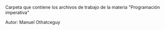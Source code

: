 Carpeta que contiene los archivos de trabajo de la materia
"Programación imperativa"

Autor: Manuel Othatceguy
